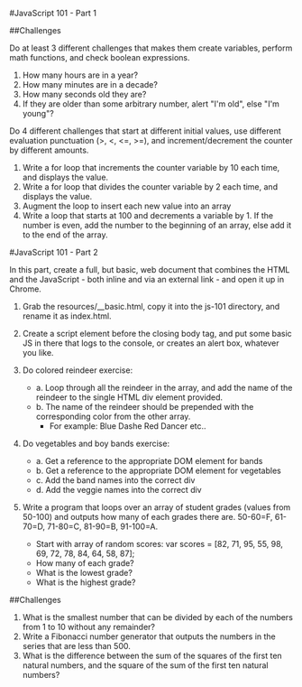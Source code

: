 #JavaScript 101 - Part 1

##Challenges

Do at least 3 different challenges that makes them create variables, perform math functions, and check boolean expressions.

1. How many hours are in a year?
2. How many minutes are in a decade?
3. How many seconds old they are?
4. If they are older than some arbitrary number, alert "I'm old", else "I'm young"?

Do 4 different challenges that start at different initial values, use different evaluation punctuation (>, <, <=, >=), and increment/decrement the counter by different amounts.

1. Write a for loop that increments the counter variable by 10 each time, and displays the value.
2. Write a for loop that divides the counter variable by 2 each time, and displays the value.
3. Augment the loop to insert each new value into an array
4. Write a loop that starts at 100 and decrements a variable by 1. If the number is even, add the number to the beginning of an array, else add it to the end of the array.

#JavaScript 101 - Part 2

In this part, create a full, but basic, web document that combines the HTML and the JavaScript - both inline and via an external link - and open it up in Chrome.

1. Grab the resources/__basic.html, copy it into the js-101 directory, and rename it as index.html.
2. Create a script element before the closing body tag, and put some basic JS in there that logs to the console, or creates an alert box, whatever you like.
3. Do colored reindeer exercise:
    - a. Loop through all the reindeer in the array, and add the 
    name of the reindeer to the single HTML div element provided.
    - b. The name of the reindeer should be prepended with the corresponding
    color from the other array.
         - For example:
            Blue Dashe
            Red Dancer
            etc..
4. Do vegetables and boy bands exercise:
    - a. Get a reference to the appropriate DOM element for bands
    - b. Get a reference to the appropriate DOM element for vegetables
    - c. Add the band names into the correct div
    - d. Add the veggie names into the correct div
5. Write a program that loops over an array of student grades (values from 50-100) and outputs how many of each grades there are. 50-60=F, 61-70=D, 71-80=C, 81-90=B, 91-100=A.

    - Start with array of random scores: var scores = [82, 71, 95, 55, 98, 69, 72, 78, 84, 64, 58, 87];
    - How many of each grade?
    - What is the lowest grade?
    - What is the highest grade?

##Challenges
1. What is the smallest number that can be divided by each of the numbers from 1 to 10 without any remainder?
2. Write a Fibonacci number generator that outputs the numbers in the series that are less than 500.
3. What is the difference between the sum of the squares of the first ten natural numbers, and the square of the sum of the first ten natural numbers?



